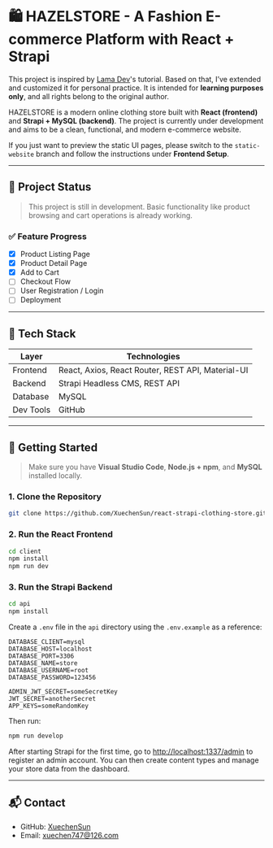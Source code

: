 # 🛍️ HAZELSTORE - A Fashion E-commerce Platform with React + Strapi

This project is inspired by [Lama Dev](https://www.youtube.com/lamadev)'s tutorial. Based on that, I’ve extended and customized it for personal practice. It is intended for **learning purposes only**, and all rights belong to the original author.

HAZELSTORE is a modern online clothing store built with **React (frontend)** and **Strapi + MySQL (backend)**. The project is currently under development and aims to be a clean, functional, and modern e-commerce website.

If you just want to preview the static UI pages, please switch to the `static-website` branch and follow the instructions under **Frontend Setup**.

---

## 🚧 Project Status

> This project is still in development. Basic functionality like product browsing and cart operations is already working.

### ✅ Feature Progress

- [x] Product Listing Page  
- [x] Product Detail Page  
- [x] Add to Cart  
- [ ] Checkout Flow  
- [ ] User Registration / Login  
- [ ] Deployment  

---

## 🧰 Tech Stack

| Layer      | Technologies                                 |
|------------|----------------------------------------------|
| Frontend   | React, Axios, React Router, REST API, Material-UI |
| Backend    | Strapi Headless CMS, REST API                |
| Database   | MySQL                                        |
| Dev Tools  | GitHub                                       |

---

## 🚀 Getting Started

> Make sure you have **Visual Studio Code**, **Node.js + npm**, and **MySQL** installed locally.

### 1. Clone the Repository

```bash
git clone https://github.com/XuechenSun/react-strapi-clothing-store.git
```

### 2. Run the React Frontend

```bash
cd client
npm install
npm run dev
```

### 3. Run the Strapi Backend

```bash
cd api
npm install
```

Create a `.env` file in the `api` directory using the `.env.example` as a reference:

```env
DATABASE_CLIENT=mysql
DATABASE_HOST=localhost
DATABASE_PORT=3306
DATABASE_NAME=store
DATABASE_USERNAME=root
DATABASE_PASSWORD=123456

ADMIN_JWT_SECRET=someSecretKey
JWT_SECRET=anotherSecret
APP_KEYS=someRandomKey
```

Then run:

```bash
npm run develop
```

After starting Strapi for the first time, go to [http://localhost:1337/admin](http://localhost:1337/admin) to register an admin account. You can then create content types and manage your store data from the dashboard.

---

## 📬 Contact

- GitHub: [XuechenSun](https://github.com/XuechenSun)  
- Email: xuechen747@126.com
